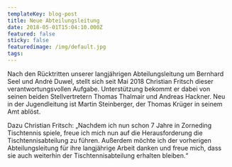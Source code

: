 ```yaml
---
templateKey: blog-post
title: Neue Abteilungsleitung
date: 2018-05-01T15:04:10.000Z
featured: false
sticky: false
featuredimage: /img/default.jpg
tags:
---
```

Nach den Rücktritten unserer langjährigen Abteilungsleitung um Bernhard Seel und André Duwel, stellt sich seit Mai 2018 Christian Fritsch dieser verantwortungsvollen Aufgabe. Unterstützung bekommt er dabei von seinen beiden Stellvertretern Thomas Thalmair und Andreas Hackner. Neu in der Jugendleitung ist Martin Steinberger, der Thomas Krüger in seinem Amt ablöst.

Dazu Christian Fritsch: „Nachdem ich nun schon 7 Jahre in Zorneding  Tischtennis spiele, freue ich mich nun auf die Herausforderung die Tischtennisabteilung zu führen. Außerdem möchte ich der vorherigen Abteilungsleitung für ihre langjährige Arbeit danken und freue mich, dass sie auch weiterhin der Tischtennisabteilung erhalten bleiben.“
